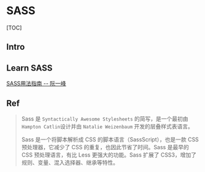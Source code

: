 # SASS

[TOC]



## Intro



## Learn SASS

[SASS用法指南 -- 阮一峰](https://www.ruanyifeng.com/blog/2012/06/sass.html)



## Ref

[什么是Sass？]: https://zhuanlan.zhihu.com/p/315165262

> Sass 是 `Syntactically Awesome Stylesheets` 的简写，是一个最初由 `Hampton Catlin`设计并由 `Natalie Weizenbaum` 开发的层叠样式表语言。
>
> Sass 是一个将脚本解析成 CSS 的脚本语言（SassScript），也是一款 CSS 预处理器，它减少了 CSS 的重复，也因此节省了时间。Sass 是最早的 CSS 预处理语言，有比 Less 更强大的功能。Sass 扩展了 CSS3，增加了规则、变量、混入选择器、继承等特性。